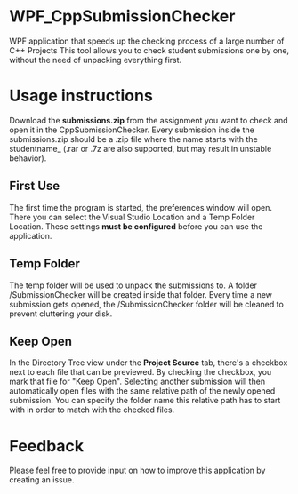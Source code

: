 # WPF_CppSubmissionChecker
WPF application that speeds up the checking process of a large number of C++ Projects
This tool allows you to check student submissions one by one, without the need of unpacking everything first.

<h1>Usage instructions</h1>
Download the <b>submissions.zip</b> from the assignment you want to check and open it in the CppSubmissionChecker.
Every submission inside the submissions.zip should be a .zip file where the name starts with the studentname_ 
(.rar or .7z are also supported, but may result in unstable behavior).

<h2>First Use</h2>
The first time the program is started, the preferences window will open.
There you can select the Visual Studio Location and a Temp Folder Location.
These settings <b>must be configured</b> before you can use the application.

<h2>Temp Folder</h2>
The temp folder will be used to unpack the submissions to.
A folder /SubmissionChecker will be created inside that folder.
Every time a new submission gets opened, the /SubmissionChecker folder will be cleaned to prevent cluttering your disk.

<h2>Keep Open</h2>
In the Directory Tree view under the <b>Project Source</b> tab, there's a checkbox next to each file that can be previewed.
By checking the checkbox, you mark that file for "Keep Open".
Selecting another submission will then automatically open files with the same relative path of the newly opened submission.
You can specify the folder name this relative path has to start with in order to match with the checked files.

<h1>Feedback</h1>
Please feel free to provide input on how to improve this application by creating an issue.


